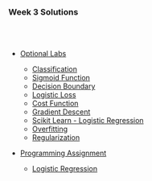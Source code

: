 ### Week 3 Solutions

<br></br>

- [Optional Labs]()

  - [Classification]()
  - [Sigmoid Function]()
  - [Decision Boundary]()
  - [Logistic Loss]()
  - [Cost Function]()
  - [Gradient Descent]()
  - [Scikit Learn - Logistic Regression]()
  - [Overfitting]()
  - [Regularization]()

- [Programming Assignment]()
  - [Logistic Regression]()
